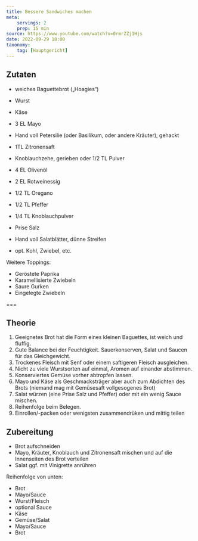 ```yaml
---
title: Bessere Sandwiches machen
meta:
    servings: 2
    prep: 15 min
source: https://www.youtube.com/watch?v=0rmrZZj1Hjs
date: 2022-09-29 18:00
taxonomy:
    tag: [Hauptgericht]
---
```

## Zutaten

* weiches Baguettebrot („Hoagies“)
* Wurst
* Käse

* 3 EL Mayo
* Hand voll Petersilie (oder Basilikum, oder andere Kräuter), gehackt
* 1TL Zitronensaft
* Knoblauchzehe, gerieben oder 1/2 TL Pulver

* 4 EL Olivenöl
* 2 EL Rotweinessig
* 1/2 TL Oregano
* 1/2 TL Pfeffer
* 1/4 TL Knoblauchpulver
* Prise Salz
* Hand voll Salatblätter, dünne Streifen
* opt. Kohl, Zwiebel, etc.


Weitere Toppings:

* Geröstete Paprika
* Karamellisierte Zwiebeln
* Saure Gurken
* Eingelegte Zwiebeln

===

## Theorie

1. Geeignetes Brot hat die Form eines kleinen Baguettes, ist weich und fluffig.
2. Gute Balance bei der Feuchtigkeit. Sauerkonserven, Salat und Saucen für das Gleichgewicht.
3. Trockenes Fleisch mit Senf oder einem saftigeren Fleisch ausgleichen.
4. Nicht zu viele Wurstsorten auf einmal, Aromen auf einander abstimmen.
5. Konserviertes Gemüse vorher abtropfen lassen.
6. Mayo und Käse als Geschmacksträger aber auch zum Abdichten des Brots (niemand mag mit Gemüsesaft vollgesogenes Brot)
7. Salat würzen (eine Prise Salz und Pfeffer) oder mit ein wenig Sauce mischen.
8. Reihenfolge beim Belegen.
9. Einrollen/-packen oder wenigsten zusammendrüken und mittig teilen

## Zubereitung

* Brot aufschneiden
* Mayo, Kräuter, Knoblauch und Zitronensaft mischen und auf die Innenseiten des Brot verteilen
* Salat ggf. mit Vinigrette anrühren

Reihenfolge von unten:

* Brot
* Mayo/Sauce
* Wurst/Fleisch
* optional Sauce
* Käse
* Gemüse/Salat
* Mayo/Sauce
* Brot

